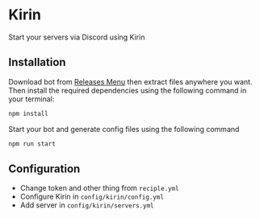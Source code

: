 # Kirin

Start your servers via Discord using Kirin

## Installation

Download bot from [Releases Menu](https://github.com/FalloutStudios/Kirin/releases) then extract files anywhere you want. Then install the required dependencies using the following command in your terminal:

```bash
npm install
```

Start your bot and generate config files using the following command

```bash
npm run start
```

## Configuration

* Change token and other thing from `reciple.yml`
* Configure Kirin in `config/kirin/config.yml`
* Add server in `config/kirin/servers.yml`
